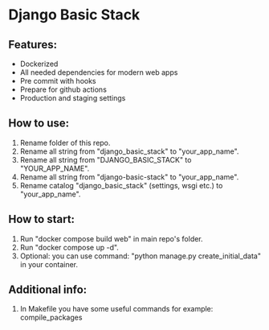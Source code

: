 # Django Basic Stack

## Features:

* Dockerized
* All needed dependencies for modern web apps
* Pre commit with hooks
* Prepare for github actions
* Production and staging settings

## How to use:

1. Rename folder of this repo.
2. Rename all string from "django_basic_stack" to "your_app_name".
3. Rename all string from "DJANGO_BASIC_STACK" to "YOUR_APP_NAME".
4. Rename all string from "django-basic-stack" to "your_app_name".
5. Rename catalog "django_basic_stack" (settings, wsgi etc.) to "your_app_name".

## How to start:

1. Run "docker compose build web" in main repo's folder.
2. Run "docker compose up -d".
3. Optional: you can use command: "python manage.py create_initial_data" in your container.

## Additional info:

1. In Makefile you have some useful commands for example: compile_packages